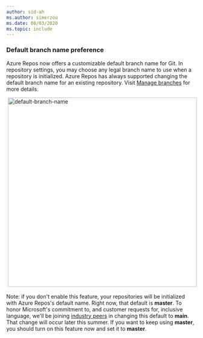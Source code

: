 ```yaml
---
author: sid-ah
ms.author: simerzou
ms.date: 08/03/2020
ms.topic: include
---
```


### Default branch name preference

Azure Repos now offers a customizable default branch name for Git. In repository settings, you may choose any legal branch name to use when a repository is initialized. Azure Repos has always supported changing the default branch name for an existing repository. Visit [Manage branches](/azure/devops/repos/git/manage-your-branches?view=azure-devops&preserve-view=true) for more details.  

&nbsp;<img src="../../media/173-pipelines-1-0.png" alt='default-branch-name' width="500">

Note: if you don't enable this feature, your repositories will be initialized with Azure Repos's default name. Right now, that default is **master**. To honor Microsoft's commitment to, and customer requests for, inclusive language, we'll be joining [industry peers](https://github.com/github/renaming) in changing this default to **main**. That change will occur later this summer. If you want to keep using **master**, you should turn on this feature now and set it to **master**.